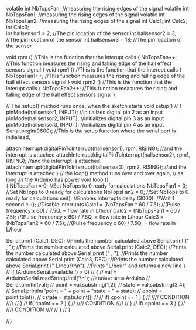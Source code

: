 volatile int NbTopsFan; //measuring the rising edges of the signal
volatile int NbTopsFan1; //measuring the rising edges of the signal
volatile int NbTopsFan2; //measuring the rising edges of the signal
int Calc1;
int Calc2;
int Calc3;                               
int hallsensor1 = 2;   //The pin location of the sensor
int hallsensor2 = 3;   //The pin location of the sensor
int hallsensor3 = 18;   //The pin location of the sensor


void rpm ()     //This is the function that the interupt calls 
{ 
 NbTopsFan++;  //This function measures the rising and falling edge of the hall effect sensors signal
} 
void rpm1 ()     //This is the function that the interupt calls 
{ 
 NbTopsFan1++;  //This function measures the rising and falling edge of the hall effect sensors signal
} 
void rpm2 ()     //This is the function that the interupt calls 
{ 
 NbTopsFan2++;  //This function measures the rising and falling edge of the hall effect sensors signal
} 

// The setup() method runs once, when the sketch starts
void setup() //
{ 
 pinMode(hallsensor1, INPUT); //initializes digital pin 2 as an input
 pinMode(hallsensor2, INPUT); //initializes digital pin 3 as an input
 pinMode(hallsensor3, INPUT); //initializes digital pin 4 as an input
 Serial.begin(9600); //This is the setup function where the serial port is initialised,

 attachInterrupt(digitalPinToInterrupt(hallsensor1), rpm, RISING); //and the interrupt is attached
 attachInterrupt(digitalPinToInterrupt(hallsensor2), rpm1, RISING); //and the interrupt is attached
 attachInterrupt(digitalPinToInterrupt(hallsensor3), rpm2, RISING); //and the interrupt is attached
} 
// the loop() method runs over and over again,
// as long as the Arduino has power
void loop ()    
{
 NbTopsFan = 0;      //Set NbTops to 0 ready for calculations
 NbTopsFan1 = 0;      //Set NbTops to 0 ready for calculations
 NbTopsFan2 = 0;      //Set NbTops to 0 ready for calculations
 sei();            //Enables interrupts
 delay (3000);      //Wait 1 second
 cli();            //Disable interrupts
 Calc1 = (NbTopsFan * 60 / 7.5); //(Pulse frequency x 60) / 7.5Q, = flow rate in L/hour 
 Calc2 = (NbTopsFan1 * 60 / 7.5); //(Pulse frequency x 60) / 7.5Q, = flow rate in L/hour 
 Calc3 = (NbTopsFan2 * 60 / 7.5); //(Pulse frequency x 60) / 7.5Q, = flow rate in L/hour
 


 Serial.print (Calc1, DEC); //Prints the number calculated above
 Serial.print ("  ,  "); //Prints the number calculated above
 Serial.print (Calc2, DEC); //Prints the number calculated above
 Serial.print ("  ,  "); //Prints the number calculated above
 Serial.print (Calc3, DEC); //Prints the number calculated above
 Serial.print (" L/hour\r\n"); //Prints "L/hour" and returns a  new line
}
// if (ArduinoSerial.available () > 0)
//  {
//        val = ArduinoSerial.readStringUntil('\n'); //อ่านข้อความจาก Arduino
//        Serial.println(val);
//        point = val.substring(1,2);
//        state = val.substring(3,4);
//        Serial.println("point = " + point + "state = " + state);
//        cpoint = point.toInt();
//        cstate = state.toInt();
//
//        if( cpoint == 1 ) {
//          //// CONDITION ////
//        }
//        if( cpoint == 2 ) {
//          //// CONDITION ////
//        }
//        if( cpoint == 3 ) {
//          //// CONDITION ////
//        }
//  }

//}
